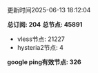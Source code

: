 更新时间2025-06-13 18:12:04

**总订阅: 204**
**总节点: 45891**
- vless节点: 21227
- hysteria2节点: 4

**google ping有效节点: 326**
